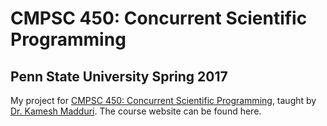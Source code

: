 # CMPSC 450: Concurrent Scientific Programming

## Penn State University Spring 2017

My project for [CMPSC 450: Concurrent Scientific Programming](http://www.cse.psu.edu/~kxm85/teaching/CMPSC450/), taught by [Dr. Kamesh Madduri](http://www.cse.psu.edu/~kxm85/index.html). The course website can be found here.
